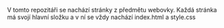 V tomto repozitáři se nachází stránky z předmětu webovky.
Každá stránka má svojí hlavní složku a v ní se vždy nachází index.html a style.css
